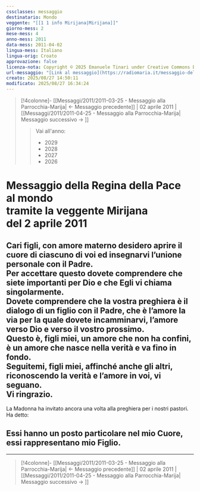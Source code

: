 ```yaml
---
cssclasses: messaggio
destinatario: Mondo
veggente: "[[1 1 info Mirijana|Mirijana]]"
giorno-mess: 2
mese-mess: 4
anno-mess: 2011
data-mess: 2011-04-02
lingua-mess: Italiano
lingua-orig: Croato
approvazione: false
licenza-nota: Copyright © 2025 Emanuele Tinari under Creative Commons BY-NC-SA 4.0 https://creativecommons.org/licenses/by-nc-sa/4.0/
url-messaggio: "[Link al messaggio](https://radiomaria.it/messaggio-del-2-aprile-2011/)"
creato: 2025/08/27 14:50:11
modificato: 2025/08/27 16:34:24
---
```


> [!4colonne]- [[Messaggi/2011/2011-03-25 - Messaggio alla Parrocchia-Marija| ← Messaggio precedente]] | 02 aprile 2011 | [[Messaggi/2011/2011-04-25 - Messaggio alla Parrocchia-Marija| Messaggio successivo → ]]
>> <span class="verde">Vai all'anno:</span>
>> - 2029
>> - 2028
>> - 2027
>> - 2026
>

# Messaggio della Regina della Pace<br>al mondo<br>tramite la veggente Mirijana<br>del 2 aprile 2011

## Cari figli, con amore materno desidero aprire il cuore di ciascuno di voi ed insegnarvi l’unione personale con il Padre.<br>Per accettare questo dovete comprendere che siete importanti per Dio e che Egli vi chiama singolarmente.<br>Dovete comprendere che la vostra preghiera è il dialogo di un figlio con il Padre, che è l’amore la via per la quale dovete incamminarvi, l’amore verso Dio e verso il vostro prossimo.<br>Questo è, figli miei, un amore che non ha confini, è un amore che nasce nella verità e va fino in fondo.<br>Seguitemi, figli miei, affinché anche gli altri, riconoscendo la verità e l’amore in voi, vi seguano.<br>Vi ringrazio.
La Madonna ha invitato ancora una volta alla preghiera per i nostri pastori.<br>Ha detto:
## Essi hanno un posto particolare nel mio Cuore, essi rappresentano mio Figlio.

***
> [!4colonne]- [[Messaggi/2011/2011-03-25 - Messaggio alla Parrocchia-Marija| ← Messaggio precedente]] | 02 aprile 2011 | [[Messaggi/2011/2011-04-25 - Messaggio alla Parrocchia-Marija| Messaggio successivo → ]]

